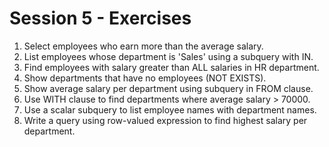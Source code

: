 # Session 5 - Exercises

1. Select employees who earn more than the average salary.
2. List employees whose department is 'Sales' using a subquery with IN.
3. Find employees with salary greater than ALL salaries in HR department.
4. Show departments that have no employees (NOT EXISTS).
5. Show average salary per department using subquery in FROM clause.
6. Use WITH clause to find departments where average salary > 70000.
7. Use a scalar subquery to list employee names with department names.
8. Write a query using row-valued expression to find highest salary per department.
